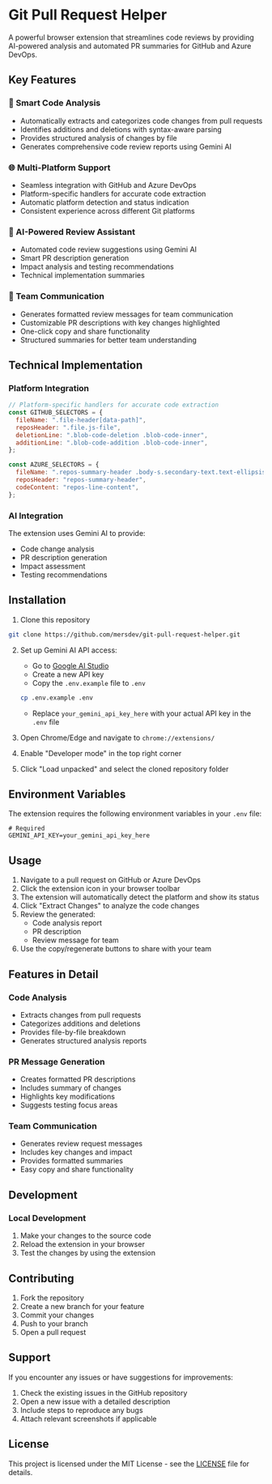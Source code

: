 # Git Pull Request Helper

A powerful browser extension that streamlines code reviews by providing AI-powered analysis and automated PR summaries for GitHub and Azure DevOps.

## Key Features

### 🔄 Smart Code Analysis

- Automatically extracts and categorizes code changes from pull requests
- Identifies additions and deletions with syntax-aware parsing
- Provides structured analysis of changes by file
- Generates comprehensive code review reports using Gemini AI

### 🌐 Multi-Platform Support

- Seamless integration with GitHub and Azure DevOps
- Platform-specific handlers for accurate code extraction
- Automatic platform detection and status indication
- Consistent experience across different Git platforms

### 🤖 AI-Powered Review Assistant

- Automated code review suggestions using Gemini AI
- Smart PR description generation
- Impact analysis and testing recommendations
- Technical implementation summaries

### 💬 Team Communication

- Generates formatted review messages for team communication
- Customizable PR descriptions with key changes highlighted
- One-click copy and share functionality
- Structured summaries for better team understanding

## Technical Implementation

### Platform Integration

```javascript
// Platform-specific handlers for accurate code extraction
const GITHUB_SELECTORS = {
  fileName: ".file-header[data-path]",
  reposHeader: ".file.js-file",
  deletionLine: ".blob-code-deletion .blob-code-inner",
  additionLine: ".blob-code-addition .blob-code-inner",
};

const AZURE_SELECTORS = {
  fileName: ".repos-summary-header .body-s.secondary-text.text-ellipsis",
  reposHeader: "repos-summary-header",
  codeContent: "repos-line-content",
};
```

### AI Integration

The extension uses Gemini AI to provide:

- Code change analysis
- PR description generation
- Impact assessment
- Testing recommendations

## Installation

1. Clone this repository

```bash
git clone https://github.com/mersdev/git-pull-request-helper.git
```

2. Set up Gemini AI API access:

   - Go to [Google AI Studio](https://makersuite.google.com/app/apikey)
   - Create a new API key
   - Copy the `.env.example` file to `.env`

   ```bash
   cp .env.example .env
   ```

   - Replace `your_gemini_api_key_here` with your actual API key in the `.env` file

3. Open Chrome/Edge and navigate to `chrome://extensions/`
4. Enable "Developer mode" in the top right corner
5. Click "Load unpacked" and select the cloned repository folder

## Environment Variables

The extension requires the following environment variables in your `.env` file:

```env
# Required
GEMINI_API_KEY=your_gemini_api_key_here

```

## Usage

1. Navigate to a pull request on GitHub or Azure DevOps
2. Click the extension icon in your browser toolbar
3. The extension will automatically detect the platform and show its status
4. Click "Extract Changes" to analyze the code changes
5. Review the generated:
   - Code analysis report
   - PR description
   - Review message for team
6. Use the copy/regenerate buttons to share with your team

## Features in Detail

### Code Analysis

- Extracts changes from pull requests
- Categorizes additions and deletions
- Provides file-by-file breakdown
- Generates structured analysis reports

### PR Message Generation

- Creates formatted PR descriptions
- Includes summary of changes
- Highlights key modifications
- Suggests testing focus areas

### Team Communication

- Generates review request messages
- Includes key changes and impact
- Provides formatted summaries
- Easy copy and share functionality

## Development

### Local Development

1. Make your changes to the source code
2. Reload the extension in your browser
3. Test the changes by using the extension

## Contributing

1. Fork the repository
2. Create a new branch for your feature
3. Commit your changes
4. Push to your branch
5. Open a pull request

## Support

If you encounter any issues or have suggestions for improvements:

1. Check the existing issues in the GitHub repository
2. Open a new issue with a detailed description
3. Include steps to reproduce any bugs
4. Attach relevant screenshots if applicable

## License

This project is licensed under the MIT License - see the [LICENSE](LICENSE) file for details.

```

```
